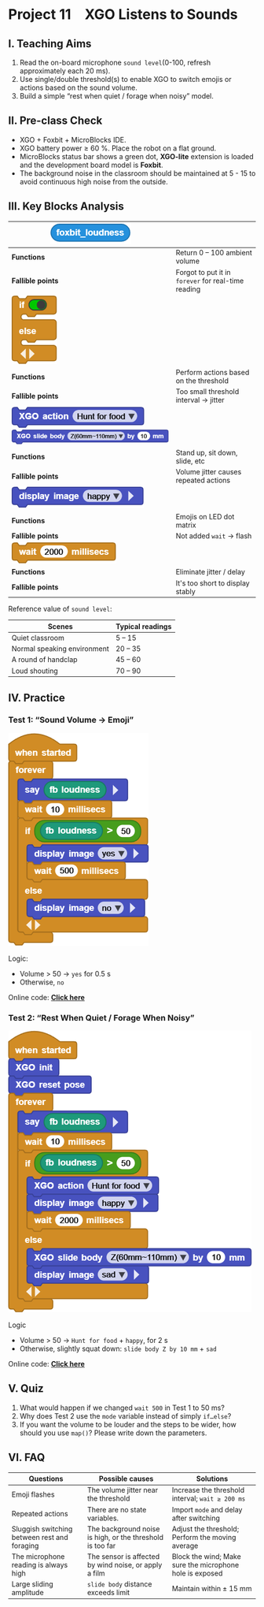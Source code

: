 # Project 11 XGO Listens to Sounds

## Ⅰ. Teaching Aims

1. Read the on-board microphone `sound level`(0-100, refresh approximately each 20 ms).
2. Use single/double threshold(s) to enable XGO to switch emojis or actions based on the sound volume.
3. Build a simple “rest when quiet / forage when noisy” model.



## Ⅱ. Pre-class Check

- XGO + Foxbit + MicroBlocks IDE.
- XGO battery power ≥ 60 %. Place the robot on a flat ground.
- MicroBlocks status bar shows a green dot, **XGO-lite** extension is loaded and the development board model is **Foxbit**.
- The background noise in the classroom should be maintained at 5 - 15 to avoid continuous high noise from the outside.



## Ⅲ. Key Blocks Analysis

| ![Img](../media/scriptImage748174.png) |  |
|------|------|
| **Functions** | Return 0 – 100 ambient volume |
| **Fallible points** | Forgot to put it in `forever` for real-time reading |
| ![Img](../media/scriptImage82561.png) |  |
| **Functions** | Perform actions based on the threshold |
| **Fallible points** | Too small threshold interval → jitter |
| ![Img](../media/scriptImage801569.png)![Img](../media/scriptImage808044.png) |  |
| **Functions** | Stand up, sit down, slide, etc |
| **Fallible points** | Volume jitter causes repeated actions |
| ![Img](../media/scriptImage816070.png) |  |
| **Functions** | Emojis on LED dot matrix |
| **Fallible points** | Not added `wait` → flash |
|![Img](../media/scriptImage820756.png) |  |
|**Functions** | Eliminate jitter / delay |
|**Fallible points** | It's too short to display stably |

Reference value of `sound level`:

| Scenes | Typical readings |
|------|---------|
| Quiet classroom | 5 – 15 |
| Normal speaking environment | 20 – 35 |
| A round of handclap | 45 – 60 |
| Loud shouting | 70 – 90 |



## Ⅳ. Practice

### Test 1: “Sound Volume → Emoji”

![Img](../media/scriptImage18354358.png)

Logic:
- Volume > 50 → `yes` for 0.5 s  
- Otherwise, `no`  

Online code: **[Click here](https://microblocks.fun/run/microblocks.html#scripts=GP%20Script%0Adepends%20%27Foxbit%27%20%27LED%20Display%27%0A%0Ascript%20554%2068%20%7B%0AwhenStarted%0Aforever%20%7B%0A%20%20sayIt%20%28foxbit_loudness%29%0A%20%20waitMillis%2010%0A%20%20if%20%28%28foxbit_loudness%29%20%3E%2050%29%20%7B%0A%20%20%20%20led_displayImage%20%27yes%27%0A%20%20%20%20waitMillis%20500%0A%20%20%7D%20else%20%7B%0A%20%20%20%20led_displayImage%20%27no%27%0A%20%20%7D%0A%7D%0A%7D%0A%0A)**  



### Test 2: “Rest When Quiet / Forage When Noisy”

![Img](../media/scriptImage17946838.png)

Logic
- Volume > 50 → `Hunt for food` + `happy`, for 2 s  
- Otherwise, slightly squat down: `slide body Z by 10 mm` + `sad`  

Online code: **[Click here](https://microblocks.fun/run/microblocks.html#scripts=GP%20Script%0Adepends%20%27Foxbit%27%20%27LED%20Display%27%20%27XGO%20Lite%27%0A%0Ascript%20554%2074%20%7B%0AwhenStarted%0Axgo_init%0Axgo_reset_pose%0Aforever%20%7B%0A%20%20sayIt%20%28foxbit_loudness%29%0A%20%20waitMillis%2010%0A%20%20if%20%28%28foxbit_loudness%29%20%3E%2050%29%20%7B%0A%20%20%20%20xgo_action%20%27Hunt%20for%20food%27%0A%20%20%20%20led_displayImage%20%27happy%27%0A%20%20%20%20waitMillis%202000%0A%20%20%7D%20else%20%7B%0A%20%20%20%20xgo_slide_body%20%27Z%2860mm~110mm%29%27%2010%0A%20%20%20%20led_displayImage%20%27sad%27%0A%20%20%7D%0A%7D%0A%7D%0A%0A)**  



## Ⅴ. Quiz

1. What would happen if we changed `wait 500` in Test 1 to 50 ms?
2. Why does Test 2 use the `mode` variable instead of simply `if…else`?
3. If you want the volume to be louder and the steps to be wider, how should you use `map()`? Please write down the parameters.



## Ⅵ. FAQ

| Questions           | Possible causes       | Solutions                     |
|------|----------|----------|
| Emoji flashes | The volume jitter near the threshold | Increase the threshold interval; `wait ≥ 200 ms` |
| Repeated actions | There are no state variables. | Import `mode` and delay after switching |
| Sluggish switching between rest and foraging | The background noise is high, or the threshold is too far | Adjust the threshold; Perform the moving average |
| The microphone reading is always high | The sensor is affected by wind noise, or apply a film | Block the wind; Make sure the microphone hole is exposed |
| Large sliding amplitude | `slide body` distance exceeds limit | Maintain within ± 15 mm |
